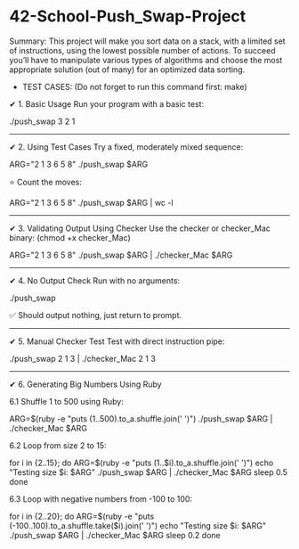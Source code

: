 # 42-School-Push_Swap-Project

Summary: This project will make you sort data on a stack, with a limited set of instructions, using
the lowest possible number of actions. To succeed you’ll have to manipulate various
types of algorithms and choose the most appropriate solution (out of many) for an
optimized data sorting.

- TEST CASES: (Do not forget to run this command first: make)
        
✔ 1. Basic Usage
Run your program with a basic test:

./push_swap 3 2 1


----
✔ 2. Using Test Cases
Try a fixed, moderately mixed sequence:

ARG="2 1 3 6 5 8"
./push_swap $ARG

⭐ Count the moves:

ARG="2 1 3 6 5 8"
./push_swap $ARG | wc -l


----
✔ 3. Validating Output Using Checker
Use the checker or checker_Mac binary:  	(chmod +x checker_Mac)

ARG="2 1 3 6 5 8"
./push_swap $ARG | ./checker_Mac $ARG


----
✔ 4. No Output Check
Run with no arguments:

./push_swap

✅ Should output nothing, just return to prompt.


----
✔ 5. Manual Checker Test
Test with direct instruction pipe:


./push_swap 2 1 3 | ./checker_Mac 2 1 3

----
✔ 6. Generating Big Numbers Using Ruby

6.1 Shuffle 1 to 500 using Ruby:

ARG=$(ruby -e "puts (1..500).to_a.shuffle.join(' ')")
./push_swap $ARG | ./checker_Mac $ARG


6.2 Loop from size 2 to 15:

for i in {2..15}; do
  ARG=$(ruby -e "puts (1..$i).to_a.shuffle.join(' ')")
  echo "Testing size $i: $ARG"
  ./push_swap $ARG | ./checker_Mac $ARG
  sleep 0.5
done


6.3 Loop with negative numbers from -100 to 100:

for i in {2..20}; do
  ARG=$(ruby -e "puts (-100..100).to_a.shuffle.take($i).join(' ')")
  echo "Testing size $i: $ARG"
  ./push_swap $ARG | ./checker_Mac $ARG
  sleep 0.2
done





